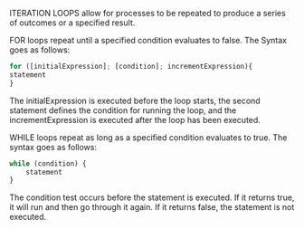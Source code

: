 ITERATION LOOPS allow for processes to be repeated to produce a series of outcomes or a specified result.

FOR loops repeat until a specified condition evaluates to false. 
The Syntax goes as follows:
```js
for ([initialExpression]; [condition]; incrementExpression){
statement
}
```
The initialExpression is executed before the loop starts, the second statement defines the condition for running the loop, and the incrementExpression is executed after the loop has been executed.

WHILE loops repeat as long as a specified condition evaluates to true.
The syntax goes as follows:
```js
while (condition) {
    statement
}
```
The condition test occurs before the statement is executed. If it returns true, it will run and then go through it again. If it returns false, the statement is not executed.
